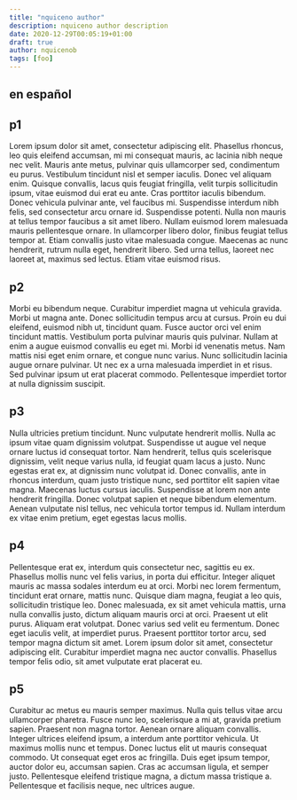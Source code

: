 ```yaml
---
title: "nquiceno author"
description: nquiceno author description
date: 2020-12-29T00:05:19+01:00
draft: true
author: nquicenob
tags: [foo]
---
```


## en español



## p1
Lorem ipsum dolor sit amet, consectetur adipiscing elit. Phasellus rhoncus, leo quis eleifend accumsan, mi mi consequat mauris, ac lacinia nibh neque nec velit. Mauris ante metus, pulvinar quis ullamcorper sed, condimentum eu purus. Vestibulum tincidunt nisl et semper iaculis. Donec vel aliquam enim. Quisque convallis, lacus quis feugiat fringilla, velit turpis sollicitudin ipsum, vitae euismod dui erat eu ante. Cras porttitor iaculis bibendum. Donec vehicula pulvinar ante, vel faucibus mi. Suspendisse interdum nibh felis, sed consectetur arcu ornare id. Suspendisse potenti. Nulla non mauris at tellus tempor faucibus a sit amet libero. Nullam euismod lorem malesuada mauris pellentesque ornare. In ullamcorper libero dolor, finibus feugiat tellus tempor at. Etiam convallis justo vitae malesuada congue. Maecenas ac nunc hendrerit, rutrum nulla eget, hendrerit libero. Sed urna tellus, laoreet nec laoreet at, maximus sed lectus. Etiam vitae euismod risus.

## p2
Morbi eu bibendum neque. Curabitur imperdiet magna ut vehicula gravida. Morbi ut magna ante. Donec sollicitudin tempus arcu at cursus. Proin eu dui eleifend, euismod nibh ut, tincidunt quam. Fusce auctor orci vel enim tincidunt mattis. Vestibulum porta pulvinar mauris quis pulvinar. Nullam at enim a augue euismod convallis eu eget mi. Morbi id venenatis metus. Nam mattis nisi eget enim ornare, et congue nunc varius. Nunc sollicitudin lacinia augue ornare pulvinar. Ut nec ex a urna malesuada imperdiet in et risus. Sed pulvinar ipsum ut erat placerat commodo. Pellentesque imperdiet tortor at nulla dignissim suscipit.

## p3
Nulla ultricies pretium tincidunt. Nunc vulputate hendrerit mollis. Nulla ac ipsum vitae quam dignissim volutpat. Suspendisse ut augue vel neque ornare luctus id consequat tortor. Nam hendrerit, tellus quis scelerisque dignissim, velit neque varius nulla, id feugiat quam lacus a justo. Nunc egestas erat ex, at dignissim nunc volutpat id. Donec convallis, ante in rhoncus interdum, quam justo tristique nunc, sed porttitor elit sapien vitae magna. Maecenas luctus cursus iaculis. Suspendisse at lorem non ante hendrerit fringilla. Donec volutpat sapien et neque bibendum elementum. Aenean vulputate nisl tellus, nec vehicula tortor tempus id. Nullam interdum ex vitae enim pretium, eget egestas lacus mollis.

## p4
Pellentesque erat ex, interdum quis consectetur nec, sagittis eu ex. Phasellus mollis nunc vel felis varius, in porta dui efficitur. Integer aliquet mauris ac massa sodales interdum eu at orci. Morbi nec lorem fermentum, tincidunt erat ornare, mattis nunc. Quisque diam magna, feugiat a leo quis, sollicitudin tristique leo. Donec malesuada, ex sit amet vehicula mattis, urna nulla convallis justo, dictum aliquam mauris orci at orci. Praesent ut elit purus. Aliquam erat volutpat. Donec varius sed velit eu fermentum. Donec eget iaculis velit, at imperdiet purus. Praesent porttitor tortor arcu, sed tempor magna dictum sit amet. Lorem ipsum dolor sit amet, consectetur adipiscing elit. Curabitur imperdiet magna nec auctor convallis. Phasellus tempor felis odio, sit amet vulputate erat placerat eu.

## p5
Curabitur ac metus eu mauris semper maximus. Nulla quis tellus vitae arcu ullamcorper pharetra. Fusce nunc leo, scelerisque a mi at, gravida pretium sapien. Praesent non magna tortor. Aenean ornare aliquam convallis. Integer ultrices eleifend ipsum, a interdum ante porttitor vehicula. Ut maximus mollis nunc et tempus. Donec luctus elit ut mauris consequat commodo. Ut consequat eget eros ac fringilla. Duis eget ipsum tempor, auctor dolor eu, accumsan sapien. Cras ac accumsan ligula, et semper justo. Pellentesque eleifend tristique magna, a dictum massa tristique a. Pellentesque et facilisis neque, nec ultrices augue. 